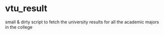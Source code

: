 vtu_result
==========

small &amp; dirty script to fetch the university results for all the academic majors in the college